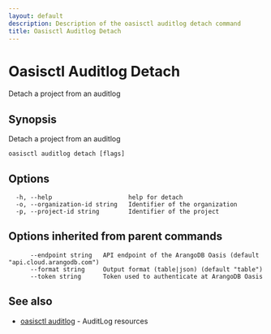 ```yaml
---
layout: default
description: Description of the oasisctl auditlog detach command
title: Oasisctl Auditlog Detach
---
```

# Oasisctl Auditlog Detach

Detach a project from an auditlog

## Synopsis

Detach a project from an auditlog

```
oasisctl auditlog detach [flags]
```

## Options

```
  -h, --help                     help for detach
  -o, --organization-id string   Identifier of the organization
  -p, --project-id string        Identifier of the project
```

## Options inherited from parent commands

```
      --endpoint string   API endpoint of the ArangoDB Oasis (default "api.cloud.arangodb.com")
      --format string     Output format (table|json) (default "table")
      --token string      Token used to authenticate at ArangoDB Oasis
```

## See also

* [oasisctl auditlog](oasisctl-auditlog.html)	 - AuditLog resources

